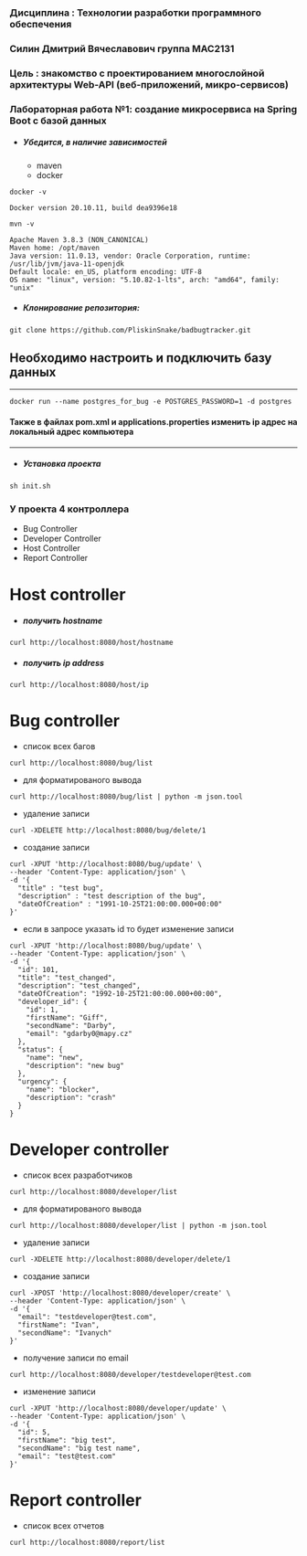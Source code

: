 ### Дисциплина : Технологии разработки программного обеспечения

### Силин Дмитрий Вячеславович группа МАС2131

### Цель : знакомство с проектированием многослойной архитектуры Web-API (веб-приложений, микро-сервисов)


### Лабораторная работа №1: создание микросервиса на Spring Boot с базой данных

* #####  Убедится, в наличие зависимостей
    * maven
    * docker
```
docker -v

Docker version 20.10.11, build dea9396e18
```

```
mvn -v

Apache Maven 3.8.3 (NON_CANONICAL)
Maven home: /opt/maven
Java version: 11.0.13, vendor: Oracle Corporation, runtime: /usr/lib/jvm/java-11-openjdk
Default locale: en_US, platform encoding: UTF-8
OS name: "linux", version: "5.10.82-1-lts", arch: "amd64", family: "unix"
```

* ##### Клонирование репозитория:
```
git clone https://github.com/PliskinSnake/badbugtracker.git
```

## Необходимо настроить и подключить базу данных
* * *
```
docker run --name postgres_for_bug -e POSTGRES_PASSWORD=1 -d postgres
```
#### Также в файлах pom.xml и applications.properties изменить ip адрес на локальный адрес компьютера 

***

* ##### Установка проекта
```
sh init.sh
```

### У проекта 4 контроллера
* Bug Controller
* Developer Controller
* Host Controller
* Report Controller
# Host controller
* ##### получить hostname
```
curl http://localhost:8080/host/hostname
```
* ##### получить ip address
```
curl http://localhost:8080/host/ip
```
# Bug controller
* список всех багов
```
curl http://localhost:8080/bug/list
```
* для форматированого вывода 
```
curl http://localhost:8080/bug/list | python -m json.tool
```
* удаление записи
```
curl -XDELETE http://localhost:8080/bug/delete/1
```
* создание записи
```
curl -XPUT 'http://localhost:8080/bug/update' \
--header 'Content-Type: application/json' \
-d '{
  "title" : "test bug",
  "description" : "test description of the bug",
  "dateOfCreation" : "1991-10-25T21:00:00.000+00:00"
}'
```
* если в запросе указать id то будет изменение записи
```
curl -XPUT 'http://localhost:8080/bug/update' \
--header 'Content-Type: application/json' \
-d '{
  "id": 101,
  "title": "test_changed",
  "description": "test_changed",
  "dateOfCreation": "1992-10-25T21:00:00.000+00:00",
  "developer_id": {
    "id": 1,
    "firstName": "Giff",
    "secondName": "Darby",
    "email": "gdarby0@mapy.cz"
  },
  "status": {
    "name": "new",
    "description": "new bug"
  },
  "urgency": {
    "name": "blocker",
    "description": "crash"
  }
}
```
# Developer controller
* список всех разработчиков
```
curl http://localhost:8080/developer/list
```
* для форматированого вывода 
```
curl http://localhost:8080/developer/list | python -m json.tool
```
* удаление записи
```
curl -XDELETE http://localhost:8080/developer/delete/1
```
* создание записи
```
curl -XPOST 'http://localhost:8080/developer/create' \
--header 'Content-Type: application/json' \
-d '{
  "email": "testdeveloper@test.com",
  "firstName": "Ivan",
  "secondName": "Ivanych"
}'
```

* получение записи по email
```
curl http://localhost:8080/developer/testdeveloper@test.com 
```

* изменение записи
```
curl -XPUT 'http://localhost:8080/developer/update' \
--header 'Content-Type: application/json' \
-d '{
  "id": 5,
  "firstName": "big test",
  "secondName": "big test name",
  "email": "test@test.com"
}'
```

# Report controller
* список всех отчетов
```
curl http://localhost:8080/report/list
```





































